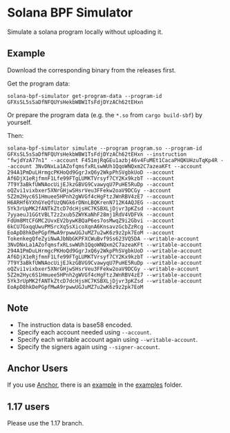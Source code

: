 # Solana BPF Simulator
Simulate a solana program locally without uploading it.

## Example
Download the corresponding binary from the releases first.

Get the program data:
```shell
solana-bpf-simulator get-program-data --program-id GFXsSL5sSaDfNFQUYsHekbWBW1TsFdjDYzACh62tEHxn
```
Or prepare the program data (e.g. the `*.so` from `cargo build-sbf`) by yourself.

Then:
```shell
solana-bpf-simulator simulate --program program.so --program-id GFXsSL5sSaDfNFQUYsHekbWBW1TsFdjDYzACh62tEHxn --instruction "fwjdYzA77n1" --account F451mjRqGEu1azbj46v4FuMEt1CacaPHQKUHzuTqKp4R --account 3NvDNxLa1AZofqmsfxRLswWUh1QqoWNQxm2C7azeaKFt --account 294A1PmDuLHrmgcPKHoQd9GgrJxQ6y2WkpPhSVgbkUoD --account Af6DjX1eRjfmnF1Lfe99FTgLUMKTVrsyf7CY2Kx9kzbT --account 7T9Y3aBkfUWNAocUijEJkzGBVG9CvawyqU7PuHE5RuDp --account oQZvi1vixbxer5XNrGHjwSHsrVeu3FFekw2oaV9DCGy --account 5Z2m2Hyc6S1Hmuee5HPnh2gWVGf4cHgFtzJWnRBV4zE7 --account H6ARHf6YXhGYeQfUzQNGk6rDNnLBQKrenN712K4AQJEG --account 5Yk3rUpMK2fANTkZtcD7dcHjsHC7KSBXLjDjvr3pKZsd --account 7yyaeuJ1GGtVBLT2z2xub5ZWYKaNhF28mj1RdV4VDFVk --account FdUm8MtCFGMC2UvxEV2bywKBQaP6es7osMwqZ9i2Gbvi --account 6kCU7GxqqUwuPMSrcXq5sXicoXqnA6KnsavzGcbZzRcg --account EoApD8hkDePGpfMwA9rpwwUGJuMZ7u2wK6z9z2pk7EoM --account TokenkegQfeZyiNwAJbNbGKPFXCWuBvf9Ss623VQ5DA --writable-account 3NvDNxLa1AZofqmsfxRLswWUh1QqoWNQxm2C7azeaKFt --writable-account 294A1PmDuLHrmgcPKHoQd9GgrJxQ6y2WkpPhSVgbkUoD --writable-account Af6DjX1eRjfmnF1Lfe99FTgLUMKTVrsyf7CY2Kx9kzbT --writable-account 7T9Y3aBkfUWNAocUijEJkzGBVG9CvawyqU7PuHE5RuDp --writable-account oQZvi1vixbxer5XNrGHjwSHsrVeu3FFekw2oaV9DCGy --writable-account 5Z2m2Hyc6S1Hmuee5HPnh2gWVGf4cHgFtzJWnRBV4zE7 --writable-account 5Yk3rUpMK2fANTkZtcD7dcHjsHC7KSBXLjDjvr3pKZsd --writable-account EoApD8hkDePGpfMwA9rpwwUGJuMZ7u2wK6z9z2pk7EoM
```

## Note

* The instruction data is base58 encoded.
* Specify each account needed using `--account`.
* Specify each writable account again using `--writable-account`.
* Specify the signers again using `--signer-account`.

## Anchor Users

If you use [Anchor](https://github.com/coral-xyz/anchor), there is an [example](examples/anchor) in the [examples](examples) folder.

## 1.17 users

Please use the 1.17 branch.
